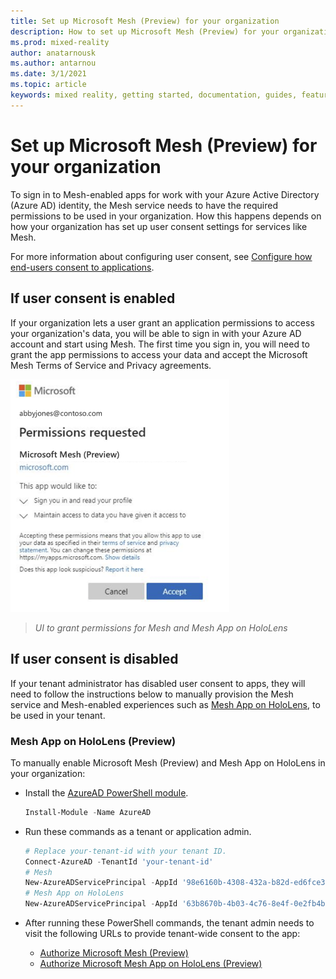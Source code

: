 ```yaml
---
title: Set up Microsoft Mesh (Preview) for your organization
description: How to set up Microsoft Mesh (Preview) for your organization
ms.prod: mixed-reality
author: anatarnousk
ms.author: antarnou
ms.date: 3/1/2021
ms.topic: article
keywords: mixed reality, getting started, documentation, guides, features, holograms
---
```

# Set up Microsoft Mesh (Preview) for your organization

To sign in to Mesh-enabled apps for work with your Azure Active Directory (Azure AD) identity, the Mesh service needs to have the required permissions to be used in your organization. How this happens depends on how your organization has set up user consent settings for services like Mesh.

For more information about configuring user consent, see [Configure how end-users consent to applications](/azure/active-directory/manage-apps/configure-user-consent).

## If user consent is enabled

If your organization lets a user grant an application permissions to access your organization's data, you will be able to sign in with your Azure AD account and start using Mesh. The first time you sign in, you will need to grant the app permissions to access your data and accept the Microsoft Mesh Terms of Service and Privacy agreements.

<img src=./media/mesh-consent-dialog.png alt="UI to grant permissions to apps" width="350">

> _UI to grant permissions for Mesh and Mesh App on HoloLens_

## If user consent is disabled

If your tenant administrator has disabled user consent to apps, they will need to follow the instructions below to manually provision the Mesh service and Mesh-enabled experiences such as [Mesh App on HoloLens](mesh-app/index.md), to be used in your tenant.

### Mesh App on HoloLens (Preview)

To manually enable Microsoft Mesh (Preview) and Mesh App on HoloLens in your organization:

- Install the [AzureAD PowerShell module](https://www.powershellgallery.com/packages/AzureAD).

    ```powershell
    Install-Module -Name AzureAD
    ```

- Run these commands as a tenant or application admin.

    ```powershell
    # Replace your-tenant-id with your tenant ID.
    Connect-AzureAD -TenantId 'your-tenant-id'
    # Mesh
    New-AzureADServicePrincipal -AppId '98e6160b-4308-432a-b82d-ed6fce38dfbf'
    # Mesh App on HoloLens
    New-AzureADServicePrincipal -AppId '63b8670b-4b03-4c76-8e4f-0e2fb4be6a63'
    ```

- After running these PowerShell commands, the tenant admin needs to visit the following URLs to provide tenant-wide consent to the app:
  - [Authorize Microsoft Mesh (Preview)](https://login.microsoftonline.com/common/oauth2/authorize?client_id=98e6160b-4308-432a-b82d-ed6fce38dfbf&response_type=code&prompt=admin_consent)
  - [Authorize Microsoft Mesh App on HoloLens (Preview)](https://login.microsoftonline.com/common/oauth2/authorize?client_id=63b8670b-4b03-4c76-8e4f-0e2fb4be6a63&response_type=code&prompt=admin_consent)
